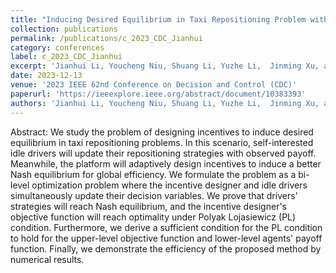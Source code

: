 ```yaml
---
title: "Inducing Desired Equilibrium in Taxi Repositioning Problem with Adaptive Incentive Design"
collection: publications
permalink: /publications/c_2023_CDC_Jianhui
category: conferences
label: c_2023_CDC_Jianhui
excerpt: 'Jianhui Li, Youcheng Niu, Shuang Li, Yuzhe Li,  Jinming Xu, and Junfeng Wu'
date: 2023-12-13
venue: '2023 IEEE 62nd Conference on Decision and Control (CDC)'
paperurl: 'https://ieeexplore.ieee.org/abstract/document/10383393'
authors: 'Jianhui Li, Youcheng Niu, Shuang Li, Yuzhe Li,  Jinming Xu, and Junfeng Wu'
---
```


Abstract: We study the problem of designing incentives to induce desired equilibrium in taxi repositioning problems. In this scenario, self-interested idle drivers will update their repositioning strategies with observed payoff. Meanwhile, the platform will adaptively design incentives to induce a better Nash equilibrium for global efficiency. We formulate the problem as a bi-level optimization problem where the incentive designer and idle drivers simultaneously update their decision variables. We prove that drivers' strategies will reach Nash equilibrium, and the incentive designer's objective function will reach optimality under Polyak Lojasiewicz (PL) condition. Furthermore, we derive a sufficient condition for the PL condition to hold for the upper-level objective function and lower-level agents' payoff function. Finally, we demonstrate the efficiency of the proposed method by numerical results.
